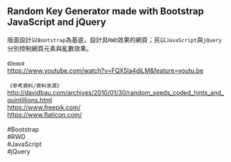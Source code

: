 ## Random Key Generator made with Bootstrap JavaScript and jQuery

版面設計以`Bootstrap`為基底，設計具`RWD`效果的網頁；另以`JavaScript`與`jQuery`分別控制網頁元素與亂數效果。
<br>
<br>
`《Demo》` 
<br>
https://www.youtube.com/watch?v=FQX5la4diLM&feature=youtu.be
<br>
<br>
`《參考資料/資料來源》`
<br>
http://davidbau.com/archives/2010/01/30/random_seeds_coded_hints_and_quintillions.html<br>https://www.freepik.com/<br>https://www.flaticon.com/
<br>
<br>
#Bootstrap<br>#RWD<br>#JavaScript<br>#jQuery
